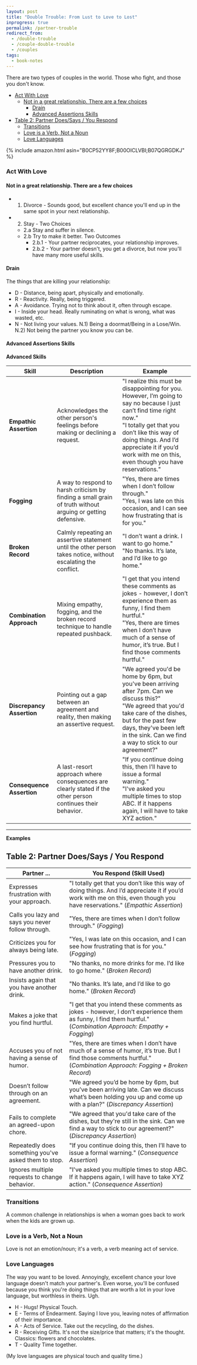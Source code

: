 ```yaml
---
layout: post
title: "Double Trouble: From Lust to Love to Lost"
inprogress: true
permalink: /partner-trouble
redirect_from:
  - /double-trouble
  - /couple-double-trouble
  - /couples
tags:
  - book-notes
---
```


There are two types of couples in the world. Those who fight, and those you don't know.

<!-- prettier-ignore-start -->
<!-- vim-markdown-toc-start -->

- [Act With Love](#act-with-love)
  - [Not in a great relationship. There are a few choices](#not-in-a-great-relationship-there-are-a-few-choices)
    - [Drain](#drain)
    - [Advanced Assertions Skills](#advanced-assertions-skills)
- [Table 2: Partner Does/Says / You Respond](#table-2-partner-doessays--you-respond)
  - [Transitions](#transitions)
  - [Love is a Verb, Not a Noun](#love-is-a-verb-not-a-noun)
  - [Love Languages](#love-languages)

<!-- vim-markdown-toc-end -->
<!-- prettier-ignore-end -->

{% include amazon.html asin="B0CP52YY8F;B00OICLVBI;B07QGRGDKJ" %}

### Act With Love

#### Not in a great relationship. There are a few choices

- 1. Divorce - Sounds good, but excellent chance you'll end up in the same spot in your next relationship.
- 2. Stay - Two Choices
  - 2.a Stay and suffer in silence.
  - 2.b Try to make it better. Two Outcomes
    - 2.b.1 - Your partner reciprocates, your relationship improves.
    - 2.b.2 - Your partner doesn't, you get a divorce, but now you'll have many more useful skills.

#### Drain

The things that are killing your relationship:

- D - Distance, being apart, physically and emotionally.
- R - Reactivity. Really, being triggered.
- A - Avoidance. Trying not to think about it, often through escape.
- I - Inside your head. Really ruminating on what is wrong, what was wasted, etc.
- N - Not living your values.
  N.1) Being a doormat/Being in a Lose/Win.
  N.2) Not being the partner you know you can be.

#### Advanced Assertions Skills

**Advanced Skills**

| **Skill**                 | **Description**                                                                                               | **Example**                                                                                                                                                                                                                                                                       |
| ------------------------- | ------------------------------------------------------------------------------------------------------------- | --------------------------------------------------------------------------------------------------------------------------------------------------------------------------------------------------------------------------------------------------------------------------------- |
| **Empathic Assertion**    | Acknowledges the other person's feelings before making or declining a request.                                | "I realize this must be disappointing for you. However, I’m going to say no because I just can’t find time right now." <br> "I totally get that you don’t like this way of doing things. And I’d appreciate it if you’d work with me on this, even though you have reservations." |
| **Fogging**               | A way to respond to harsh criticism by finding a small grain of truth without arguing or getting defensive.   | "Yes, there are times when I don’t follow through." <br> "Yes, I was late on this occasion, and I can see how frustrating that is for you."                                                                                                                                       |
| **Broken Record**         | Calmly repeating an assertive statement until the other person takes notice, without escalating the conflict. | "I don’t want a drink. I want to go home." <br> "No thanks. It’s late, and I’d like to go home."                                                                                                                                                                                  |
| **Combination Approach**  | Mixing empathy, fogging, and the broken record technique to handle repeated pushback.                         | "I get that you intend these comments as jokes - however, I don’t experience them as funny, I find them hurtful." <br> "Yes, there are times when I don’t have much of a sense of humor, it’s true. But I find those comments hurtful."                                           |
| **Discrepancy Assertion** | Pointing out a gap between an agreement and reality, then making an assertive request.                        | "We agreed you'd be home by 6pm, but you've been arriving after 7pm. Can we discuss this?" <br> "We agreed that you'd take care of the dishes, but for the past few days, they've been left in the sink. Can we find a way to stick to our agreement?"                            |
| **Consequence Assertion** | A last-resort approach where consequences are clearly stated if the other person continues their behavior.    | "If you continue doing this, then I’ll have to issue a formal warning." <br> "I've asked you multiple times to stop ABC. If it happens again, I will have to take XYZ action."                                                                                                    |

---

**Examples**

## Table 2: Partner Does/Says / You Respond

| **Partner ...**                                      | **You Respond (Skill Used)**                                                                                                                                                 |
| ---------------------------------------------------- | ---------------------------------------------------------------------------------------------------------------------------------------------------------------------------- |
| Expresses frustration with your approach.            | "I totally get that you don’t like this way of doing things. And I’d appreciate it if you’d work with me on this, even though you have reservations." (_Empathic Assertion_) |
| Calls you lazy and says you never follow through.    | "Yes, there are times when I don’t follow through." (_Fogging_)                                                                                                              |
| Criticizes you for always being late.                | "Yes, I was late on this occasion, and I can see how frustrating that is for you." (_Fogging_)                                                                               |
| Pressures you to have another drink.                 | "No thanks, no more drinks for me. I’d like to go home." (_Broken Record_)                                                                                                   |
| Insists again that you have another drink.           | "No thanks. It’s late, and I’d like to go home." (_Broken Record_)                                                                                                           |
| Makes a joke that you find hurtful.                  | "I get that you intend these comments as jokes - however, I don’t experience them as funny, I find them hurtful." (_Combination Approach: Empathy + Fogging_)                |
| Accuses you of not having a sense of humor.          | "Yes, there are times when I don’t have much of a sense of humor, it’s true. But I find those comments hurtful." (_Combination Approach: Fogging + Broken Record_)           |
| Doesn’t follow through on an agreement.              | "We agreed you’d be home by 6pm, but you’ve been arriving late. Can we discuss what’s been holding you up and come up with a plan?" (_Discrepancy Assertion_)                |
| Fails to complete an agreed-upon chore.              | "We agreed that you'd take care of the dishes, but they're still in the sink. Can we find a way to stick to our agreement?" (_Discrepancy Assertion_)                        |
| Repeatedly does something you've asked them to stop. | "If you continue doing this, then I’ll have to issue a formal warning." (_Consequence Assertion_)                                                                            |
| Ignores multiple requests to change behavior.        | "I've asked you multiple times to stop ABC. If it happens again, I will have to take XYZ action." (_Consequence Assertion_)                                                  |

### Transitions

A common challenge in relationships is when a woman goes back to work when the kids are grown up.

### Love is a Verb, Not a Noun

Love is not an emotion/noun; it's a verb, a verb meaning act of service.

### Love Languages

The way you want to be loved. Annoyingly, excellent chance your love language doesn't match your partner's. Even worse, you'll be confused because you think you're doing things that are worth a lot in your love language, but worthless in theirs. Ugh.

- H - Hugs! Physical Touch.
- E - Terms of Endearment. Saying I love you, leaving notes of affirmation of their importance.
- A - Acts of Service. Take out the recycling, do the dishes.
- R - Receiving Gifts. It's not the size/price that matters; it's the thought. Classics: flowers and chocolates.
- T - Quality Time together.

(My love languages are physical touch and quality time.)
